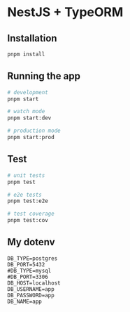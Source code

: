 # NestJS + TypeORM

## Installation

```bash
pnpm install
```

## Running the app

```bash
# development
pnpm start

# watch mode
pnpm start:dev

# production mode
pnpm start:prod
```

## Test

```bash
# unit tests
pnpm test

# e2e tests
pnpm test:e2e

# test coverage
pnpm test:cov
```

## My dotenv
```dotenv
DB_TYPE=postgres
DB_PORT=5432
#DB_TYPE=mysql
#DB_PORT=3306
DB_HOST=localhost
DB_USERNAME=app
DB_PASSWORD=app
DB_NAME=app
```
